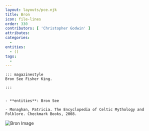 ```yaml
---
layout: layouts/pce.njk
title: Bron
icon: file-lines
order: 330
contributors: [ 'Christopher Godwin' ]
attributes:
categories:
  - 
entities:
  - ()
tags:
  - 
---
```

``` tab [group1:Info]
::: magazinestyle
Bron See Fisher King.

:::
```
``` tab [group1:Attributes]
```
``` tab [group1:Entities]
- **entities**: Bron See
```
``` tab [group1:Sources]
- Monaghan, Patricia. The Encyclopedia of Celtic Mythology and Folklore. Checkmark Books, 2008.
```
![Bron Image](['https://upload.wikimedia.org/wikipedia/commons/thumb/f/f5/Bron_batiment.jpg/1200px-Bron_batiment.jpg'])
